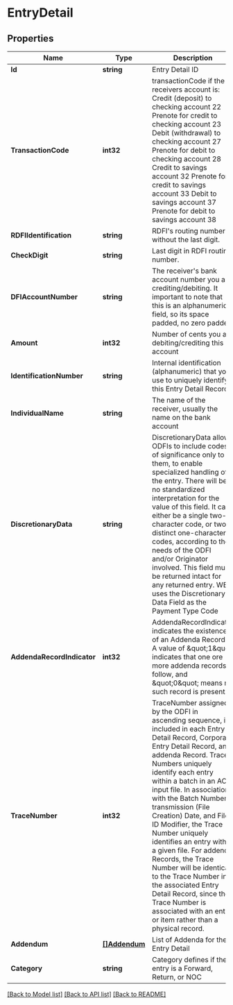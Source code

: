 # EntryDetail

## Properties
Name | Type | Description | Notes
------------ | ------------- | ------------- | -------------
**Id** | **string** | Entry Detail ID | 
**TransactionCode** | **int32** | transactionCode if the receivers account is: Credit (deposit) to checking account 22 Prenote for credit to checking account 23 Debit (withdrawal) to checking account 27 Prenote for debit to checking account 28 Credit to savings account 32 Prenote for credit to savings account 33 Debit to savings account 37 Prenote for debit to savings account 38  | 
**RDFIIdentification** | **string** | RDFI&#39;s routing number without the last digit. | 
**CheckDigit** | **string** | Last digit in RDFI routing number. | 
**DFIAccountNumber** | **string** | The receiver&#39;s bank account number you are crediting/debiting. It important to note that this is an alphanumeric field, so its space padded, no zero padded  | 
**Amount** | **int32** | Number of cents you are debiting/crediting this account | 
**IdentificationNumber** | **string** | Internal identification (alphanumeric) that you use to uniquely identify this Entry Detail Record | [optional] 
**IndividualName** | **string** | The name of the receiver, usually the name on the bank account | 
**DiscretionaryData** | **string** | DiscretionaryData allows ODFIs to include codes, of significance only to them, to enable specialized handling of the entry. There will be no standardized interpretation for the value of this field. It can either be a single two-character code, or two distinct one-character codes, according to the needs of the ODFI and/or Originator involved. This field must be returned intact for any returned entry. WEB uses the Discretionary Data Field as the Payment Type Code  | [optional] 
**AddendaRecordIndicator** | **int32** | AddendaRecordIndicator indicates the existence of an Addenda Record. A value of \&quot;1\&quot; indicates that one ore more addenda records follow, and \&quot;0\&quot; means no such record is present.  | [optional] 
**TraceNumber** | **int32** | TraceNumber assigned by the ODFI in ascending sequence, is included in each Entry Detail Record, Corporate Entry Detail Record, and addenda Record. Trace Numbers uniquely identify each entry within a batch in an ACH input file. In association with the Batch Number, transmission (File Creation) Date, and File ID Modifier, the Trace Number uniquely identifies an entry within a given file. For addenda Records, the Trace Number will be identical to the Trace Number in the associated Entry Detail Record, since the Trace Number is associated with an entry or item rather than a physical record.  | [optional] 
**Addendum** | [**[]Addendum**](Addendum.md) | List of Addenda for the Entry Detail | [optional] 
**Category** | **string** | Category defines if the entry is a Forward, Return, or NOC | [optional] 

[[Back to Model list]](../README.md#documentation-for-models) [[Back to API list]](../README.md#documentation-for-api-endpoints) [[Back to README]](../README.md)



